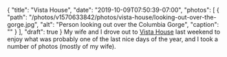 {
  "title": "Vista House",
  "date": "2019-10-09T07:50:39-07:00",
  "photos": [
    {
      "path": "/photos/v1570633842/photos/vista-house/looking-out-over-the-gorge.jpg",
      "alt": "Person looking out over the Columbia Gorge",
      "caption": ""
    }
  ],
  "draft": true
}
My wife and I drove out to [Vista House]([http://www.vistahouse.com/) last
weekend to enjoy what was probably one of the last nice days of the year, and
I took a number of photos (mostly of my wife).